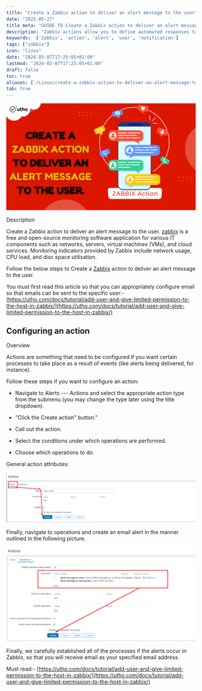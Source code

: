 ```yaml
---
title: "Create a Zabbix action to deliver an alert message to the user"
date: "2023-05-27"
title_meta: "GUIDE TO Create a Zabbix action to deliver an alert message to the user Centos 7"
description: "Zabbix actions allow you to define automated responses to specific trigger events. This guide details creating an action that sends an alert message to a designated user when a trigger goes into a problem state."
keywords:  ['Zabbix', 'action', 'alert', 'user', 'notification']
tags: ["zabbix"]
icon: "linux"
date: "2024-03-07T17:25:05+01:00"
lastmod: "2024-03-07T17:25:05+01:00" 
draft: false
toc: true
aliases: ['/Linux/create-a-zabbix-action-to-deliver-an-alert-message-to-the-user/']
tab: true
---
```


![Create a Zabbix action to deliver an alert message to the user.](images/Create-a-Zabbix-action-to-deliver-an-alert-message-to-the-user-1024x576.png)

Description

Create a Zabbix action to deliver an alert message to the user. [zabbix](https://en.wikipedia.org/wiki/Zabbix) is a free and open-source monitoring software application for various IT components such as networks, servers, virtual machines (VMs), and cloud services. Monitoring indicators provided by Zabbix include network usage, CPU load, and disc space utilisation.

Follow the below steps to Create a [Zabbix](https://utho.com/docs/tutorial/how-to-install-zabbix-agent-on-centos-7/) action to deliver an alert message to the user.

You must first read this article so that you can appropriately configure email so that emails can be sent to the specific user:- [https://utho.com/docs/tutorial/add-user-and-give-limited-permission-to-the-host-in-zabbix/](https://utho.com/docs/tutorial/add-user-and-give-limited-permission-to-the-host-in-zabbix/)

## Configuring an action

Overview

Actions are something that need to be configured if you want certain processes to take place as a result of events (like alerts being delivered, for instance).

Follow these steps if you want to configure an action:

- Navigate to Alerts --- Actions and select the appropriate action type from the submenu (you may change the type later using the title dropdown).

- "Click the Create action" button."

- Call out the action.

- Select the conditions under which operations are performed.

- Choose which operations to do.

General action attributes:

![](images/image-1084-1024x269.png)

Finally, navigate to operations and create an email alert in the manner outlined in the following picture.

![](images/image-1085-1024x511.png)

Finally, we carefully established all of the processes if the alerts occur in Zabbix, so that you will receive email as your specified email address.

Must read:- [https://utho.com/docs/tutorial/add-user-and-give-limited-permission-to-the-host-in-zabbix/](https://utho.com/docs/tutorial/add-user-and-give-limited-permission-to-the-host-in-zabbix/)
